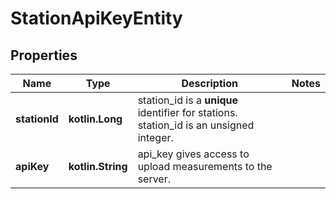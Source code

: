 
# StationApiKeyEntity

## Properties
Name | Type | Description | Notes
------------ | ------------- | ------------- | -------------
**stationId** | **kotlin.Long** | station_id is a __unique__ identifier for stations.  station_id is an unsigned integer.  | 
**apiKey** | **kotlin.String** | api_key gives access to upload measurements to the server.    | 



